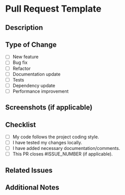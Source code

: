 # Pull Request Template

## Description
<!-- Describe your changes in detail. Explain why this PR is needed. -->

## Type of Change
- [ ] New feature
- [ ] Bug fix
- [ ] Refactor
- [ ] Documentation update
- [ ] Tests
- [ ] Dependency update
- [ ] Performance improvement

## Screenshots (if applicable)
<!-- Add screenshots to help explain your changes. -->

## Checklist
- [ ] My code follows the project coding style.
- [ ] I have tested my changes locally.
- [ ] I have added necessary documentation/comments.
- [ ] This PR closes #ISSUE_NUMBER (if applicable).

## Related Issues
<!-- Link any related issues or discussions. -->

## Additional Notes
<!-- Any other context or information you'd like to share. -->

